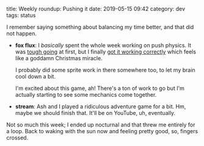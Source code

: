title: Weekly roundup: Pushing it
date: 2019-05-15 09:42
category: dev
tags: status

I remember saying something about balancing my time better, and that did not happen.

- **fox flux**: I _basically_ spent the whole week working on push physics.  It was [tough going](https://twitter.com/eevee/status/1126004263237242880) at first, but I finally [got it working correctly](https://twitter.com/eevee/status/1127491933067141120) which feels like a goddamn Christmas miracle.

    I probably did some sprite work in there somewhere too, to let my brain cool down a bit.

    I'm excited about this game, ah!  There's a ton of work to go but I'm actually starting to see some mechanics come together.

- **stream**: Ash and I played a ridiculous adventure game for a bit.  Hm, maybe we should finish that.  It'll be on YouTube, uh, eventually.

Not so much this week; I ended up nocturnal and that threw me entirely for a loop.  Back to waking with the sun now and feeling pretty good, so, fingers crossed.

